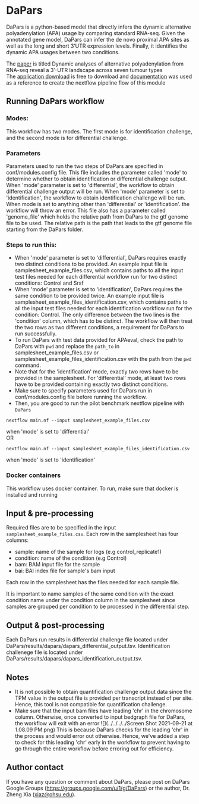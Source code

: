 # DaPars
DaPars is a python-based model that directly infers the dynamic alternative polyadenylation (APA)
usage by comparing standard RNA-seq. Given the annotated gene model, DaPars can infer the de novo proximal APA sites 
as well as the long and short 3’UTR expression levels. Finally, it identifies the dynamic APA usages between two 
conditions. 

The [paper](https://www.nature.com/articles/ncomms6274) is titled Dynamic analyses of alternative polyadenylation from 
RNA-seq reveal a 3′-UTR landscape across seven tumour types <br>
The [application download](https://github.com/ZhengXia/dapars) is free to download
and [documentation](http://xiazlab.org/dapars_tutorial/html/DaPars.html) was used as a reference
to create the nextflow pipeline flow of this module

## Running DaPars workflow

### Modes:
This workflow has two modes. The first mode is for identification challenge, and the second mode is
for differential challenge.

### Parameters
Parameters used to run the two steps of DaPars are specified in conf/modules.config file. This file includes the 
parameter called 'mode' to determine whether to obtain identification or differential challenge output.
When 'mode' parameter is set to 'differential', the workflow to obtain differential challenge
output will be run. When 'mode' parameter is set to 'identification', the workflow to obtain identification
challenge will be run. When mode is set to anything other than 'differential' or 'identification'. the workflow
will throw an error. This file also has a parameter called 'genome_file' which holds the relative path from DaPars 
to the gtf genome file to be used. The relative path is the path that leads to the gtf genome file starting from
the DaPars folder.

### Steps to run this:
 - When 'mode' parameter is set to 'differential', DaPars requires exactly two distinct conditions to be provided. An 
   example input file is samplesheet_example_files.csv, which contains paths to all the input test files needed for 
   each differential workflow run for two distinct conditions: Control and Srsf
 - When 'mode' parameter is set to 'identification', DaPars requires the same condition to be provided twice. An 
   example input file is samplesheet_example_files_identification.csv, which contains paths to all the input test files needed for 
   each identification workflow run for the condition: Control. The only difference between the two lines
   is the 'condition' column, which has to be distinct. The workflow will then treat the two rows as two different
   conditions, a requirement for DaPars to run successfully.
 - To run DaPars with test data provided for APAeval, check the path to DaPars with `pwd` and replace the `path_to` 
   in samplesheet_example_files.csv or samplesheet_example_files_identification.csv with the 
   path from the `pwd` command. 
 - Note that for the 'identification' mode, exactly two rows have to be provided in the samplesheet. For
   'differential' mode, at least two rows have to be provided containing exactly two distinct conditions.
 - Make sure to specify parameters used for DaPars run in conf/modules.config file before running the workflow.
 - Then, you are good to run the pilot benchmark nextflow pipeline with `DaPars`

```
nextflow main.nf --input samplesheet_example_files.csv
```
when 'mode' is set to 'differential' <br>
OR
```
nextflow main.nf --input samplesheet_example_files_identification.csv
```
when 'mode' is set to 'identification'

### Docker containers
This workflow uses docker container. To run, make sure that docker is installed and running

## Input & pre-processing
Required files are to be specified in the input `samplesheet_example_files.csv`. Each row in the samplesheet has four
columns:

- sample: name of the sample for logs (e.g control_replicate1)
- condition: name of the condition (e.g Control) 
- bam: BAM input file for the sample 
- bai: BAI index file for sample's bam input

Each row in the samplesheet has the files needed for each sample file.

It is important to name samples of the same condition with the exact condition name under the condition
column in the samplesheet since samples are grouped per condition to be processed in the differential step.

## Output & post-processing
Each DaPars run results in differential challenge file located under DaPars/results/dapars/dapars_differential_output.tsv.
Identification challenege file is located under DaPars/results/dapars/dapars_identification_output.tsv.

## Notes
- It is not possible to obtain quantification challenge output data since the TPM value in the output file
  is provided per transcript instead of per site. Hence, this tool is not compatible for quantification
  challenge. 
- Make sure that the input bam files have leading 'chr' in the chromosome column. Otherwise, once 
  converted to input bedgraph file for DaPars, the workflow will exit with an error
![](../../../../Screen Shot 2021-09-21 at 1.08.09 PM.png)
   This is because DaPars checks for the leading 'chr' in the process and would error out otherwise.
   Hence, we've added a step to check for this leading 'chr' early in the workflow to prevent having to
   go through the entire workflow before erroring out for efficiency.

## Author contact
If you have any question or comment about DaPars, please post on DaPars Google Groups (https://groups.google.com/u/1/g/DaPars) or the author, Dr. Zheng Xia (xiaz@ohsu.edu).
